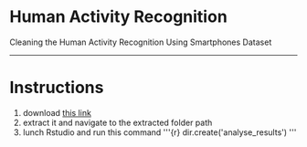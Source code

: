 Human Activity Recognition
==========================

Cleaning the Human Activity Recognition Using Smartphones Dataset

---

# Instructions

1. download [this link](https://d396qusza40orc.cloudfront.net/getdata%2Fprojectfiles%2FUCI%20HAR%20Dataset.zip)
2. extract it and navigate to the extracted folder path
3. lunch Rstudio and run this command
'''{r}
dir.create('analyse_results')
'''